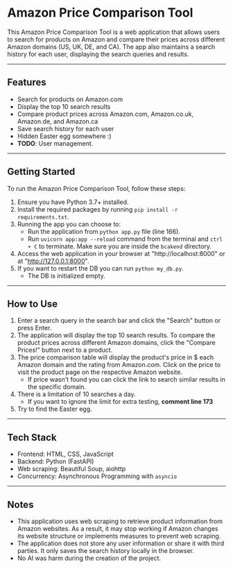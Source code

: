 # Amazon Price Comparison Tool

This Amazon Price Comparison Tool is a web application that allows users to search for products on Amazon and compare their prices across different Amazon domains (US, UK, DE, and CA). The app also maintains a search history for each user, displaying the search queries and results.

---
## Features

- Search for products on Amazon.com
- Display the top 10 search results
- Compare product prices across Amazon.com, Amazon.co.uk, Amazon.de, and Amazon.ca
- Save search history for each user
- Hidden Easter egg somewhere :)
- **TODO**: User management.
---

## Getting Started

To run the Amazon Price Comparison Tool, follow these steps:

1. Ensure you have Python 3.7+ installed.
2. Install the required packages by running `pip install -r requirements.txt`.
3. Running the app you can choose to:
   - Run the application from `python app.py` file (line 166).
   - Run `uvicorn app:app --reload` command from the terminal and `ctrl + C` to terminate. Make sure you are inside the `bcakend` directory.
4. Access the web application in your browser at "http://localhost:8000" or at "http://127.0.0.1:8000".
5. If you want to restart the DB you can run `python my_db.py`.
    - The DB is initialized empty.

---
## How to Use

1. Enter a search query in the search bar and click the "Search" button or press Enter.
2. The application will display the top 10 search results. To compare the product prices across different Amazon domains, click the "Compare Prices!" button next to a product.
3. The price comparison table will display the product's price in $ each Amazon domain and the rating from Amazon.com. Click on the price to visit the product page on the respective Amazon website.
    - If price wasn't found you can click the link to search similar results in the specific domain.
4. There is a limitation of 10 searches a day.
   - If you want to ignore the limit for extra testing, **comment line 173** 
5. Try to find the Easter egg.

---
## Tech Stack

- Frontend: HTML, CSS, JavaScript
- Backend: Python (FastAPI)
- Web scraping: Beautiful Soup, aiohttp
- Concurrency: Asynchronous Programming with `asyncio`

---
## Notes

- This application uses web scraping to retrieve product information from Amazon websites. As a result, it may stop working if Amazon changes its website structure or implements measures to prevent web scraping.
- The application does not store any user information or share it with third parties. It only saves the search history locally in the browser.
- No AI was harm during the creation of the project.
